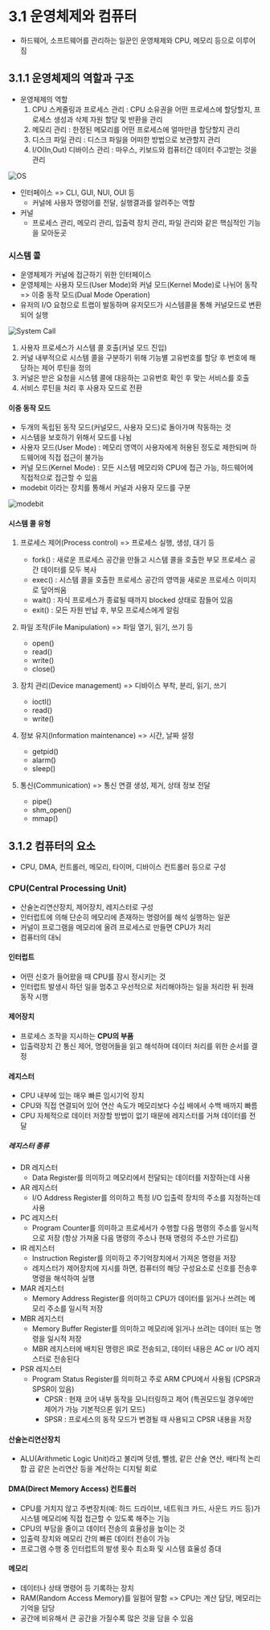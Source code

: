 # 3.1 운영체제와 컴퓨터

- 하드웨어, 소프트웨어를 관리하는 일꾼인 운영체제와 CPU, 메모리 등으로 이루어짐

## 3.1.1 운영체제의 역할과 구조

- 운영체제의 역할
  1. CPU 스케줄링과 프로세스 관리 : CPU 소유권을 어떤 프로세스에 할당할지, 프로세스 생성과 삭제 자원 할당 및 반환을 관리
  2. 메모리 관리 : 한정된 메모리를 어떤 프로세스에 얼마만큼 할당할지 관리
  3. 디스크 파일 관리 : 디스크 파일을 어떠한 방법으로 보관할지 관리
  4. I/O(In,Out) 디바이스 관리 : 마우스, 키보드와 컴퓨터간 데이터 주고받는 것을 관리

![OS](image.png)

- 인터페이스 => CLI, GUI, NUI, OUI 등
  - 커널에 사용자 명령어를 전달, 실행결과를 알려주는 역할
- 커널
  - 프로세스 관리, 메모리 관리, 입출력 장치 관리, 파일 관리와 같은 핵심적인 기능을 모아둔곳

### 시스템 콜

- 운영체제가 커널에 접근하기 위한 인터페이스
- 운영체제는 사용자 모드(User Mode)와 커널 모드(Kernel Mode)로 나뉘어 동작 => 이중 동작 모드(Dual Mode Operation)
- 유저의 I/O 요청으로 트랩이 발동하며 유저모드가 시스템콜을 통해 커널모드로 변환되어 실행

![System Call](image-1.png)

1. 사용자 프로세스가 시스템 콜 호출(커널 모드 진입)
2. 커널 내부적으로 시스템 콜을 구분하기 위해 기능별 고유번호를 할당 후 번호에 해당하는 제어 루틴을 정의
3. 커널은 받은 요청을 시스템 콜에 대응하는 고유번호 확인 후 맞는 서비스를 호출
4. 서비스 루틴을 처리 후 사용자 모드로 전환

#### 이중 동작 모드

- 두개의 독립된 동작 모드(커널모드, 사용자 모드)로 돌아가며 작동하는 것
- 시스템을 보호하기 위해서 모드를 나뉨
- 사용자 모드(User Mode) : 메모리 영역이 사용자에게 허용된 정도로 제한되며 하드웨어에 직접 접근이 불가능
- 커널 모드(Kernel Mode) : 모든 시스템 메모리와 CPU에 접근 가능, 하드웨어에 직접적으로 접근할 수 있음
- modebit 이라는 장치를 통해서 커널과 사용자 모드를 구분

![modebit](image-2.png)

#### 시스템 콜 유형

1. 프로세스 제어(Process control) => 프로세스 실행, 생성, 대기 등

   - fork() : 새로운 프로세스 공간을 만들고 시스템 콜을 호출한 부모 프로세스 공간 데이터를 모두 복사
   - exec() : 시스템 콜을 호출한 프로세스 공간의 영역을 새로운 프로세스 이미지로 덮어씌움
   - wait() : 자식 프로세스가 종료될 때까지 blocked 상태로 잠들어 있음
   - exit() : 모든 자원 반납 후, 부모 프로세스에게 알림

1. 파일 조작(File Manipulation) => 파일 열기, 읽기, 쓰기 등

   - open()
   - read()
   - write()
   - close()

1. 장치 관리(Device management) => 디바이스 부착, 분리, 읽기, 쓰기

   - ioctl()
   - read()
   - write()

1. 정보 유지(Information maintenance) => 시간, 날짜 설정

   - getpid()
   - alarm()
   - sleep()

1. 통신(Communication) => 통신 연결 생성, 제거, 상태 정보 전달

   - pipe()
   - shm_open()
   - mmap()

## 3.1.2 컴퓨터의 요소

- CPU, DMA, 컨트롤러, 메모리, 타이머, 디바이스 컨트롤러 등으로 구성

### CPU(Central Processing Unit)

- 산술논리연산장치, 제어장치, 레지스터로 구성
- 인터럽트에 의해 단순히 메모리에 존재하는 명령어를 해석 실행하는 일꾼
- 커널이 프로그램을 메모리에 올려 프로세스로 만들면 CPU가 처리
- 컴퓨터의 대뇌

#### 인터럽트

- 어떤 신호가 들어왔을 때 CPU를 잠시 정시키는 것
- 인터럽트 발생시 하던 일을 멈추고 우선적으로 처리해야하는 일을 처리한 뒤 원래 동작 시행

#### 제어장치

- 프로세스 조작을 지시하는 **CPU의 부품**
- 입출력장치 간 통신 제어, 명령어들을 읽고 해석하며 데이터 처리를 위한 순서를 결정

#### 레지스터

- CPU 내부에 있는 매우 빠른 임시기억 장치
- CPU와 직접 연결되어 있어 연산 속도가 메모리보다 수십 배에서 수백 배까지 빠름
- CPU 자체적으로 데이터 저장할 방법이 없기 때문에 레지스터를 거쳐 데이터를 전달

##### 레지스터 종류

- DR 레지스터
  - Data Register를 의미하고 메모리에서 전달되는 데이터를 저장하는데 사용
- AR 레지스터
  - I/O Address Register를 의미하고 특정 I/O 입출력 장치의 주소를 지정하는데 사용
- PC 레지스터
  - Program Counter를 의미하고 프로세서가 수행할 다음 명령의 주소를 일시적으로 저장 (항상 가져올 다음 명령의 주소나 현재 명령의 주소만 가르킴)
- IR 레지스터
  - Instruction Register를 의미하고 주기억장치에서 가져온 명령을 저장
  - 레지스터가 제어장치에 지시를 하면, 컴퓨터의 해당 구성요소로 신호를 전송후 명령을 해석하여 실행
- MAR 레지스터
  - Memory Address Register를 의미하고 CPU가 데이터를 읽거나 쓰려는 메모리 주소를 일시적 저장
- MBR 레지스터
  - Memory Buffer Register를 의미하고 메모리에 읽거나 쓰려는 데이터 또는 명령을 일시적 저장
  - MBR 레지스터에 배치된 명령은 IR로 전송되고, 데이터 내용은 AC or I/O 레지스터로 전송된다
- PSR 레지스터
  - Program Status Register를 의미하고 주로 ARM CPU에서 사용됨 (CPSR과 SPSR이 있음)
    - CPSR : 현재 코어 내부 동작을 모니터링하고 제어 (특권모드일 경우에만 제어가 가능 기본적으론 읽기 모드)
    - SPSR : 프로세스의 동작 모드가 변경될 때 사용되고 CPSR 내용을 저장

#### 산술논리연산장치

- ALU(Arithmetic Logic Unit)라고 불리며 덧셈, 뺄셈, 같은 산술 연산, 배타적 논리합 곱 같은 논리연산 등을 계산하는 디지털 회로

#### DMA(Direct Memory Access) 컨트롤러

- CPU를 거치지 않고 주변장치(예: 하드 드라이브, 네트워크 카드, 사운드 카드 등)가 시스템 메모리에 직접 접근할 수 있도록 해주는 기능
- CPU의 부담을 줄이고 데이터 전송의 효율성을 높이는 것
- 입출력 장치와 메모리 간의 빠른 데이터 전송이 가능
- 프로그램 수행 중 인터럽트의 발생 횟수 최소화 및 시스템 효율성 증대

#### 메모리

- 데이터나 상태 명령어 등 기록하는 장치
- RAM(Random Access Memory)를 일컬어 말함 => CPU는 계산 담당, 메모리는 기억을 담당
- 공간에 비유해서 큰 공간을 가질수록 많은 것을 담을 수 있음
